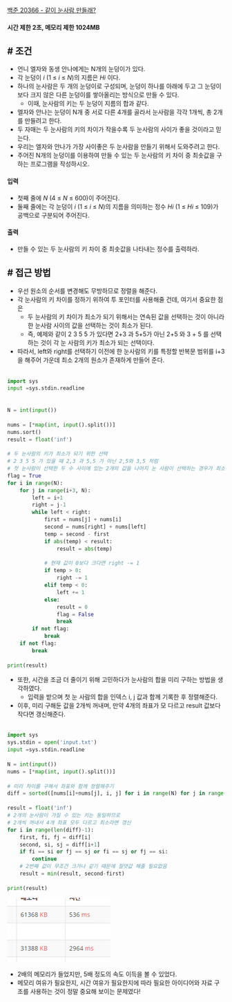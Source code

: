 

[백준 20366 - 같이 눈사람 만들래?](https://www.acmicpc.net/problem/20366)


#### **시간 제한 2초, 메모리 제한 1024MB**

## **# 조건**

- 언니 엘자와 동생 안나에게는 N개의 눈덩이가 있다. 
- 각 눈덩이 _i_ (1 ≤ _i_ ≤ _N_)의 지름은 _Hi_ 이다. 
- 하나의 눈사람은 두 개의 눈덩이로 구성되며, 눈덩이 하나를 아래에 두고 그 눈덩이보다 크지 않은 다른 눈덩이를 쌓아올리는 방식으로 만들 수 있다. 
	- 이때, 눈사람의 키는 두 눈덩이 지름의 합과 같다.
- 엘자와 안나는 눈덩이 N개 중 서로 다른 4개를 골라서 눈사람을 각각 1개씩, 총 2개를 만들려고 한다. 
- 두 자매는 두 눈사람의 키의 차이가 작을수록 두 눈사람의 사이가 좋을 것이라고 믿는다. 
- 우리는 엘자와 안나가 가장 사이좋은 두 눈사람을 만들기 위해서 도와주려고 한다.
- 주어진 N개의 눈덩이를 이용하여 만들 수 있는 두 눈사람의 키 차이 중 최솟값을 구하는 프로그램을 작성하시오.


#### **입력**
- 첫째 줄에 _N_ (4 ≤ _N_ ≤ 600)이 주어진다.
- 둘째 줄에는 각 눈덩이 _i_ (1 ≤ _i_ ≤ _N_)의 지름을 의미하는 정수 _Hi_ (1 ≤ _Hi_ ≤ 109)가 공백으로 구분되어 주어진다.

#### **출력**
- 만들 수 있는 두 눈사람의 키 차이 중 최솟값을 나타내는 정수를 출력하라.


## **# 접근 방법**

- 우선 원소의 순서를 변경해도 무방하므로 정렬을 해준다.
- 각 눈사람의 키 차이를 정하기 위하여 투 포인터를 사용해줄 건데, 여기서 중요한 점은 
	- 두 눈사람의 키 차이가 최소가 되기 위해서는 연속된 값을 선택하는 것이 아니라 한 눈사람 사이의 값을 선택하는 것이 최소가 된다.
	- 즉, 예제와 같이 2 3 5 5 가 있다면 2+3 과 5+5가 아닌 2+5 와 3 + 5 를 선택하는 것이 각 눈 사람의 키가 최소가 되는 선택이다.
- 따라서, left와 right를 선택하기 이전에 한 눈사람의 키를 특정할 반복문 범위를 i+3을 해주어 가운데 최소 2개의 원소가 존재하게 만들어 준다.


```python

import sys
input =sys.stdin.readline


N = int(input())

nums = [*map(int, input().split())]
nums.sort()
result = float('inf')

# 두 눈사람의 키가 최소가 되기 위한 선택
# 2 3 5 5 가 있을 때 2,3 과 5,5 가 아닌 2,5와 3,5 처럼
# 첫 눈사람이 선택한 두 수 사이에 있는 2개의 값을 나머지 눈 사람이 선택하는 경우가 최소가 된다.
flag = True
for i in range(N):
    for j in range(i+3, N):
        left = i+1
        right = j-1
        while left < right:
            first = nums[j] + nums[i]
            second = nums[right] + nums[left]
            temp = second - first
            if abs(temp) < result:
                result = abs(temp)

            # 현재 값이 0보다 크다면 right -= 1
            if temp > 0:
                right -= 1
            elif temp < 0:
                left += 1
            else:
                result = 0 
                flag = False
                break
        if not flag:
            break
    if not flag:
        break

print(result)

```


- 또한, 시간을 조금 더 줄이기 위해 고민하다가 눈사람의 합을 미리 구하는 방법을 생각하였다.
	- 입력을 받으며 첫 눈 사람의 합을 인덱스 i, j 값과 함께 기록한 후 정렬해준다.
- 이후, 미리 구해둔 값을 2개씩 꺼내며, 만약 4개의 좌표가 모 다르고 result 값보다 작다면 갱신해준다.

```python

import sys  
sys.stdin = open('input.txt')  
input =sys.stdin.readline  
  
N = int(input())  
nums = [*map(int, input().split())]  
  
# 미리 차이를 구해서 좌표와 함께 정렬해주기  
diff = sorted([nums[i]+nums[j], i, j] for i in range(N) for j in range(i+1, N))  
  
result = float('inf')  
# 2개의 눈사람이 가질 수 있는 키는 동일하므로  
# 2개씩 꺼내서 4개 좌표 모두 다르고 최소라면 갱신  
for i in range(len(diff)-1):  
    first, fi, fj = diff[i]  
    second, si, sj = diff[i+1]  
    if fi == si or fj == sj or fi == sj or fj == si:  
        continue  
    # 2번째 값이 무조건 크거나 같기 때문에 절댓값 해줄 필요없음  
    result = min(result, second-first)  
  
print(result)
```

![](assets/Pasted%20image%2020230814174837.png)

- 2배의 메모리가 들었지만, 5배 정도의 속도 이득을 볼 수 있었다.
- 메모리 여유가 필요한지, 시간 여유가 필요한지에 따라 필요한 아이디어와 자료 구조를 사용하는 것이 정말 중요해 보이는 문제였다!